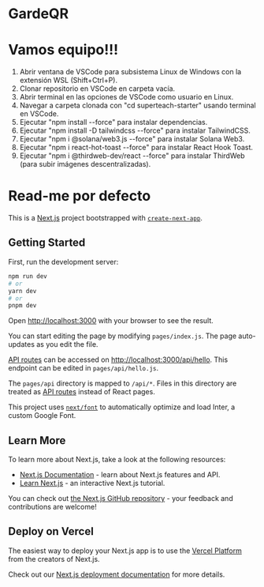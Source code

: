 # GardeQR


# Vamos equipo!!!
1. Abrir ventana de VSCode para subsistema Linux de Windows con la extensión WSL (Shift+Ctrl+P).
2. Clonar repositorio en VSCode en carpeta vacía.
3. Abrir terminal en las opciones de VSCode como usuario en Linux. 
4. Navegar a carpeta clonada con "cd superteach-starter" usando terminal en VSCode.
5. Ejecutar "npm install --force" para instalar dependencias.
6. Ejecutar "npm install -D tailwindcss --force" para instalar TailwindCSS.
7. Ejecutar "npm i @solana/web3.js --force" para instalar Solana Web3.
8. Ejecutar "npm i react-hot-toast --force" para instalar React Hook Toast.
9. Ejecutar "npm i @thirdweb-dev/react --force" para instalar ThirdWeb (para subir imágenes descentralizadas).


# Read-me por defecto

This is a [Next.js](https://nextjs.org/) project bootstrapped with [`create-next-app`](https://github.com/vercel/next.js/tree/canary/packages/create-next-app).

## Getting Started

First, run the development server:

```bash
npm run dev
# or
yarn dev
# or
pnpm dev
```

Open [http://localhost:3000](http://localhost:3000) with your browser to see the result.

You can start editing the page by modifying `pages/index.js`. The page auto-updates as you edit the file.

[API routes](https://nextjs.org/docs/api-routes/introduction) can be accessed on [http://localhost:3000/api/hello](http://localhost:3000/api/hello). This endpoint can be edited in `pages/api/hello.js`.

The `pages/api` directory is mapped to `/api/*`. Files in this directory are treated as [API routes](https://nextjs.org/docs/api-routes/introduction) instead of React pages.

This project uses [`next/font`](https://nextjs.org/docs/basic-features/font-optimization) to automatically optimize and load Inter, a custom Google Font.

## Learn More

To learn more about Next.js, take a look at the following resources:

- [Next.js Documentation](https://nextjs.org/docs) - learn about Next.js features and API.
- [Learn Next.js](https://nextjs.org/learn) - an interactive Next.js tutorial.

You can check out [the Next.js GitHub repository](https://github.com/vercel/next.js/) - your feedback and contributions are welcome!

## Deploy on Vercel

The easiest way to deploy your Next.js app is to use the [Vercel Platform](https://vercel.com/new?utm_medium=default-template&filter=next.js&utm_source=create-next-app&utm_campaign=create-next-app-readme) from the creators of Next.js.

Check out our [Next.js deployment documentation](https://nextjs.org/docs/deployment) for more details.

